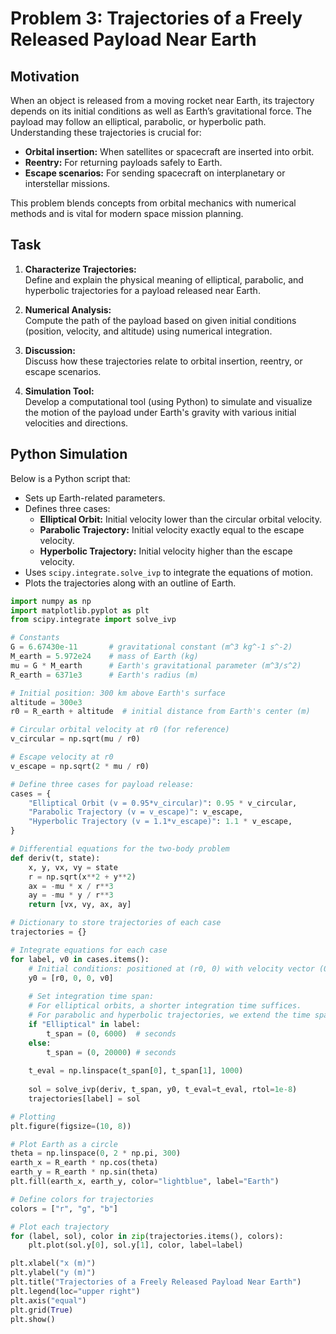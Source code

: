 # Problem 3: Trajectories of a Freely Released Payload Near Earth

## Motivation

When an object is released from a moving rocket near Earth, its trajectory depends on its initial conditions as well as Earth’s gravitational force. The payload may follow an elliptical, parabolic, or hyperbolic path. Understanding these trajectories is crucial for:
- **Orbital insertion:** When satellites or spacecraft are inserted into orbit.
- **Reentry:** For returning payloads safely to Earth.
- **Escape scenarios:** For sending spacecraft on interplanetary or interstellar missions.

This problem blends concepts from orbital mechanics with numerical methods and is vital for modern space mission planning.

## Task

1. **Characterize Trajectories:**  
   Define and explain the physical meaning of elliptical, parabolic, and hyperbolic trajectories for a payload released near Earth.

2. **Numerical Analysis:**  
   Compute the path of the payload based on given initial conditions (position, velocity, and altitude) using numerical integration.

3. **Discussion:**  
   Discuss how these trajectories relate to orbital insertion, reentry, or escape scenarios.

4. **Simulation Tool:**  
   Develop a computational tool (using Python) to simulate and visualize the motion of the payload under Earth's gravity with various initial velocities and directions.

## Python Simulation

Below is a Python script that:
- Sets up Earth-related parameters.
- Defines three cases:
  - **Elliptical Orbit:** Initial velocity lower than the circular orbital velocity.
  - **Parabolic Trajectory:** Initial velocity exactly equal to the escape velocity.
  - **Hyperbolic Trajectory:** Initial velocity higher than the escape velocity.
- Uses `scipy.integrate.solve_ivp` to integrate the equations of motion.
- Plots the trajectories along with an outline of Earth.

```python
import numpy as np
import matplotlib.pyplot as plt
from scipy.integrate import solve_ivp

# Constants
G = 6.67430e-11       # gravitational constant (m^3 kg^-1 s^-2)
M_earth = 5.972e24    # mass of Earth (kg)
mu = G * M_earth      # Earth's gravitational parameter (m^3/s^2)
R_earth = 6371e3      # Earth's radius (m)

# Initial position: 300 km above Earth's surface
altitude = 300e3                  
r0 = R_earth + altitude  # initial distance from Earth's center (m)

# Circular orbital velocity at r0 (for reference)
v_circular = np.sqrt(mu / r0)

# Escape velocity at r0
v_escape = np.sqrt(2 * mu / r0)

# Define three cases for payload release:
cases = {
    "Elliptical Orbit (v = 0.95*v_circular)": 0.95 * v_circular,
    "Parabolic Trajectory (v = v_escape)": v_escape,
    "Hyperbolic Trajectory (v = 1.1*v_escape)": 1.1 * v_escape,
}

# Differential equations for the two-body problem
def deriv(t, state):
    x, y, vx, vy = state
    r = np.sqrt(x**2 + y**2)
    ax = -mu * x / r**3
    ay = -mu * y / r**3
    return [vx, vy, ax, ay]

# Dictionary to store trajectories of each case
trajectories = {}

# Integrate equations for each case
for label, v0 in cases.items():
    # Initial conditions: positioned at (r0, 0) with velocity vector (0, v0)
    y0 = [r0, 0, 0, v0]
    
    # Set integration time span: 
    # For elliptical orbits, a shorter integration time suffices.
    # For parabolic and hyperbolic trajectories, we extend the time span.
    if "Elliptical" in label:
        t_span = (0, 6000)  # seconds
    else:
        t_span = (0, 20000) # seconds
        
    t_eval = np.linspace(t_span[0], t_span[1], 1000)
    
    sol = solve_ivp(deriv, t_span, y0, t_eval=t_eval, rtol=1e-8)
    trajectories[label] = sol

# Plotting
plt.figure(figsize=(10, 8))

# Plot Earth as a circle
theta = np.linspace(0, 2 * np.pi, 300)
earth_x = R_earth * np.cos(theta)
earth_y = R_earth * np.sin(theta)
plt.fill(earth_x, earth_y, color="lightblue", label="Earth")

# Define colors for trajectories
colors = ["r", "g", "b"]

# Plot each trajectory
for (label, sol), color in zip(trajectories.items(), colors):
    plt.plot(sol.y[0], sol.y[1], color, label=label)

plt.xlabel("x (m)")
plt.ylabel("y (m)")
plt.title("Trajectories of a Freely Released Payload Near Earth")
plt.legend(loc="upper right")
plt.axis("equal")
plt.grid(True)
plt.show()
```
